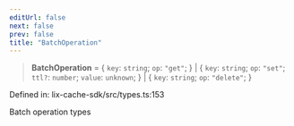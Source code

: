 ```yaml
---
editUrl: false
next: false
prev: false
title: "BatchOperation"
---
```


> **BatchOperation** = \{ `key`: `string`; `op`: `"get"`; \} \| \{ `key`: `string`; `op`: `"set"`; `ttl?`: `number`; `value`: `unknown`; \} \| \{ `key`: `string`; `op`: `"delete"`; \}

Defined in: lix-cache-sdk/src/types.ts:153

Batch operation types
